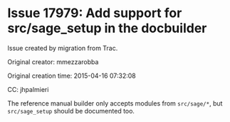 # Issue 17979: Add support for src/sage_setup in the docbuilder

Issue created by migration from Trac.

Original creator: mmezzarobba

Original creation time: 2015-04-16 07:32:08

CC:  jhpalmieri

The reference manual builder only accepts modules from `src/sage/*`, but `src/sage_setup` should be documented too.

